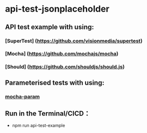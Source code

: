 # api-test-jsonplaceholder

## API test example with using:
  ### [SuperTest] (https://github.com/visionmedia/supertest)
  ### [Mocha] (https://github.com/mochajs/mocha)
  ### [Should] (https://github.com/shouldjs/should.js)
  

## Parameterised tests with using:
  ### [mocha-param](https://www.npmjs.com/package/mocha-param)

## Run in the Terminal/CICD：
  - npm run api-test-example
